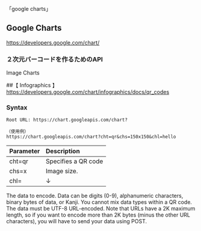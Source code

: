 「google charts」
## Google Charts
https://developers.google.com/chart/

### ２次元バーコードを作るためのAPI
Image Charts

##【 Infographics 】
https://developers.google.com/chart/infographics/docs/qr_codes

### Syntax
```
Root URL: https://chart.googleapis.com/chart?

（使用例）
https://chart.googleapis.com/chart?cht=qr&chs=150x150&chl=hello
```

|       Parameter       |  Description         |
|:----------------------|:---------------------|
| cht=qr                | Specifies a QR code  |
| chs=<width>x<height>  | Image size.          |
| chl=<data>            | ↓                    |

The data to encode. Data can be digits (0-9), alphanumeric characters, binary bytes of data, or Kanji. You cannot mix data types within a QR code. The data must be UTF-8 URL-encoded. Note that URLs have a 2K maximum length, so if you want to encode more than 2K bytes (minus the other URL characters), you will have to send your data using POST.